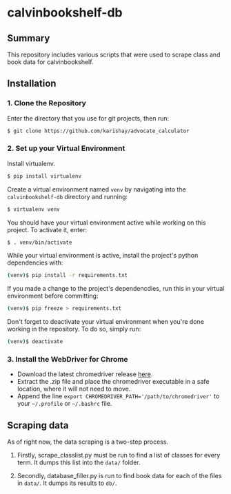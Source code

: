 # calvinbookshelf-db

## Summary

This repository includes various scripts that were used to scrape class and book data for calvinbookshelf.

## Installation

### 1. Clone the Repository

Enter the directory that you use for git projects, then run:
```bash
$ git clone https://github.com/karishay/advocate_calculator
```

### 2. Set up your Virtual Environment

Install virtualenv.
```bash
$ pip install virtualenv
```
Create a virtual environment named `venv` by navigating into the `calvinbookshelf-db` directory and running:
```bash
$ virtualenv venv
```
You should have your virtual environment active while working on this project. To activate it, enter:
```bash
$ . venv/bin/activate
```
While your virtual environment is active, install the project's python dependencies with:
```bash
(venv)$ pip install -r requirements.txt
```
If you made a change to the project's dependencdies, run this in your virtual environment before committing:
```bash
(venv)$ pip freeze > requirements.txt
```
Don't forget to deactivate your virtual environment when you're done working in the repository. To do so, simply run:
```bash
(venv)$ deactivate
```

### 3. Install the WebDriver for Chrome

* Download the latest chromedriver release [here](https://sites.google.com/a/chromium.org/chromedriver/downloads).
* Extract the .zip file and place the chromedriver executable in a safe location, where it will not need to move.
* Append the line `export CHROMEDRIVER_PATH='/path/to/chromedriver'` to your `~/.profile` or `~/.bashrc` file.

## Scraping data

As of right now, the data scraping is a two-step process.

1. Firstly, scrape_classlist.py must be run to find a list of classes for every term. It dumps this list into the `data/` folder.

2. Secondly, database_filler.py is run to find book data for each of the files in `data/`. It dumps its results to `db/`.
